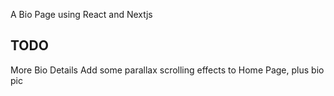 A Bio Page using React and Nextjs

## TODO

More Bio Details
Add some parallax scrolling effects to Home Page, plus bio pic
